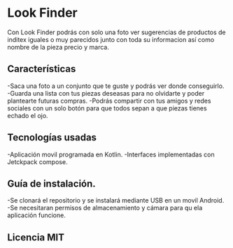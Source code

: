 <h1>Look Finder</h1>
Con Look Finder podrás con solo una foto ver sugerencias de productos de inditex iguales o muy parecidos junto con toda su informacion así como nombre de la pieza precio y marca.

<h2>Características</h2>
  -Saca una foto a un conjunto que te guste y podrás ver donde conseguirlo.
  -Guarda una lista con tus piezas deseasas para no olvidarte y poder plantearte futuras compras.
  -Podrás compartir con tus amigos y redes sociales con un solo botón para que todos sepan a que piezas tienes echado el ojo.

<h2>Tecnologías usadas</h2>
  -Aplicación movil programada en Kotlin.
  -Interfaces implementadas con Jetckpack compose.

  <h2>Guía de instalación.</h2>
  -Se clonará el repositorio y se instalará mediante USB en un movil Android.
  -Se necesitaran permisos de almacenamiento y cámara para qu ela aplicación funcione.

  <h2>Licencia MIT</h2>
